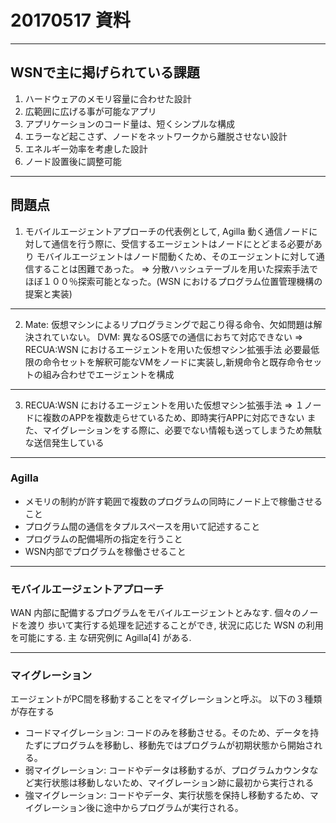 20170517 資料
===

---

## WSNで主に掲げられている課題

1. ハードウェアのメモリ容量に合わせた設計
1. 広範囲に広げる事が可能なアプリ
1. アプリケーションのコード量は、短くシンプルな構成
1. エラーなど起こさず、ノードをネットワークから離脱させない設計
1. エネルギー効率を考慮した設計
1. ノード設置後に調整可能

----

## 問題点

1. モバイルエージェントアプローチの代表例として, Agilla
動く通信ノードに対して通信を行う際に、受信するエージェントはノードにとどまる必要があり
モバイルエージェントはノード間動くため、そのエージェントに対して通信することは困難であった。
=> 分散ハッシュテーブルを用いた探索手法でほぼ１００％探索可能となった。(WSN におけるプログラム位置管理機構の提案と実装)

----

2. Mate: 仮想マシンによるリプログラミングで起こり得る命令、欠如問題は解決されていない。
   DVM: 異なるOS感での通信におちて対応できない
   => RECUA:WSN におけるエージェントを用いた仮想マシン拡張手法
   必要最低限の命令セットを解釈可能なVMをノードに実装し,新規命令と既存命令セットの組み合わせでエージェントを構成

----

3. RECUA:WSN におけるエージェントを用いた仮想マシン拡張手法
=> １ノードに複数のAPPを複数走らせているため、即時実行APPに対応できない
また、マイグレーションをする際に、必要でない情報も送ってしまうため無駄な送信発生している

----


### Agilla
- メモリの制約が許す範囲で複数のプログラムの同時にノード上で稼働させること
- プログラム間の通信をタプルスペースを用いて記述すること
- プログラムの配備場所の指定を行うこと
- WSN内部でプログラムを稼働させること

---

### モバイルエージェントアプローチ
WAN 内部に配備するプログラムをモバイルエージェントとみなす.
個々のノードを渡り 歩いて実行する処理を記述することができ,
状況に応じた WSN の利用を可能にする. 主 な研究例に Agilla[4] がある.


---

### マイグレーション

エージェントがPC間を移動することをマイグレーションと呼ぶ。
以下の３種類が存在する
- コードマイグレーション: コードのみを移動させる。そのため、データを持たずにプログラムを移動し、移動先ではプログラムが初期状態から開始される。
- 弱マイグレーション: コードやデータは移動するが、プログラムカウンタなど実行状態は移動しないため、マイグレーション跡に最初から実行される
- 強マイグレーション: コードやデータ、実行状態を保持し移動するため、マイグレーション後に途中からプログラムが実行される。
